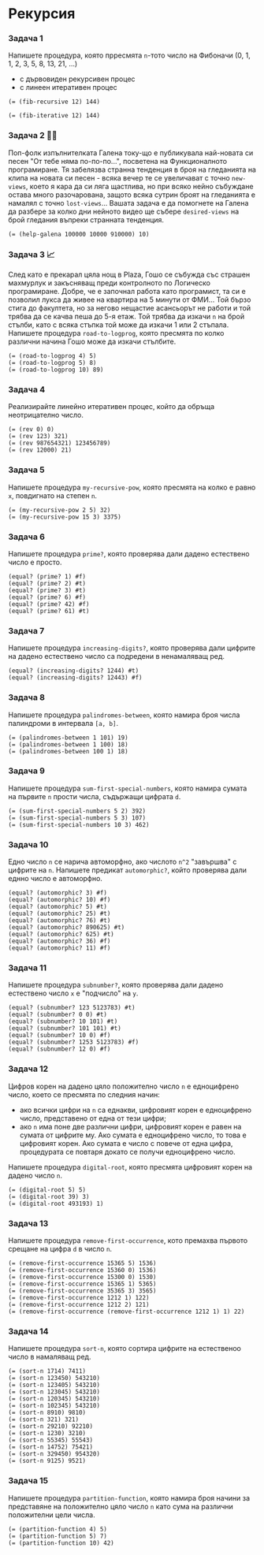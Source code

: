 # Рекурсия

### Задача 1
Напишете процедура, която прресмята `n`-тото число на Фибоначи (0, 1, 1, 2, 3, 5, 8, 13, 21, ...)
 - с дървовиден рекурсивен процес
 - с линеен итеративен процес

```racket
(= (fib-recursive 12) 144)

(= (fib-iterative 12) 144)
```

### Задача 2 :woman_singer:
Поп-фолк изпълнителката Галена току-що е публикувала най-новата си песен "От тебе няма по-по-по...", посветена на Функционалното програмиране. Тя забелязва странна тенденция в броя на гледанията на клипа на новата си песен - всяка вечер те се увеличават с точно `new-views`, което я кара да си ляга щастлива, но при всяко нейно събуждане остава много разочарована, защото всяка сутрин броят на гледанията е намалял с точно `lost-views`... Вашата задача е да помогнете на Галена да разбере за колко дни нейното видео ще събере `desired-views` на брой гледания въпреки странната тенденция.

```racket
(= (help-galena 100000 10000 910000) 10)
```

### Задача 3 :chart_with_upwards_trend:
След като е прекарал цяла нощ в Plaza, Гошо се събужда със страшен махмурлук и закъсняващ преди контролното по Логическо програмиране. Добре, че е започнал работа като програмист, та си е позволил лукса да живее на квартира на 5 минути от ФМИ... Той бързо стига до факултета, но за негово нещастие асансьорът не работи и той трябва да се качва пеша до 5-я етаж. Той трябва да изкачи `n` на брой стълби, като с всяка стъпка той може да изкачи 1 или 2 стъпала. Напишете процедура `road-to-logprog`, която пресмята по колко различни начина Гошо може да изкачи стълбите.

```racket
(= (road-to-logprog 4) 5)
(= (road-to-logprog 5) 8)
(= (road-to-logprog 10) 89)
```

### Задача 4
Реализирайте линейно итеративен процес, който да обръща неотрицателно число.

```racket
(= (rev 0) 0)
(= (rev 123) 321)
(= (rev 987654321) 123456789)
(= (rev 12000) 21)
```

### Задача 5
Напишете процедура `my-recursive-pow`, която пресмята на колко е равно `x`, повдигнато на степен `n`.

```racket
(= (my-recursive-pow 2 5) 32)
(= (my-recursive-pow 15 3) 3375)
```

### Задача 6
Напишете процедура `prime?`, която проверява дали дадено естествено число е просто.

```racket
(equal? (prime? 1) #f)
(equal? (prime? 2) #t)
(equal? (prime? 3) #t)
(equal? (prime? 6) #f)
(equal? (prime? 42) #f)
(equal? (prime? 61) #t)
```

### Задача 7
Напишете процедура `increasing-digits?`, която проверява дали цифрите на дадено естествено число са подредени в ненамаляващ ред.

```racket
(equal? (increasing-digits? 1244) #t)
(equal? (increasing-digits? 12443) #f)
```

### Задача 8
Напишете процедура `palindromes-between`, която намира броя числа палиндроми в интервала `[a, b]`.

```racket
(= (palindromes-between 1 101) 19)
(= (palindromes-between 1 100) 18)
(= (palindromes-between 100 1) 18)
```

### Задача 9
Напишете процедура `sum-first-special-numbers`, която намира сумата на първите `n` прости числа, съдържащи цифрата `d`.

```racket
(= (sum-first-special-numbers 5 2) 392)
(= (sum-first-special-numbers 5 3) 107)
(= (sum-first-special-numbers 10 3) 462)
```

### Задача 10
Едно число `n` се нарича автоморфно, ако числото `n^2` "завършва" с цифрите на `n`. Напишете предикат `automorphic?`, който проверява дали еднно число е автоморфно.

```racket
(equal? (automorphic? 3) #f)
(equal? (automorphic? 10) #f)
(equal? (automorphic? 5) #t)
(equal? (automorphic? 25) #t)
(equal? (automorphic? 76) #t) 
(equal? (automorphic? 890625) #t) 
(equal? (automorphic? 625) #t) 
(equal? (automorphic? 36) #f)
(equal? (automorphic? 11) #f)
```

### Задача 11
Напишете процедура `subnumber?`, която проверява дали дадено естествено число `x` е "подчисло" на `y`.

```racket
(equal? (subnumber? 123 5123783) #t)
(equal? (subnumber? 0 0) #t)
(equal? (subnumber? 10 101) #t)
(equal? (subnumber? 101 101) #t)
(equal? (subnumber? 10 0) #f)
(equal? (subnumber? 1253 5123783) #f)
(equal? (subnumber? 12 0) #f)
```

### Задача 12
Цифров корен на дадено цяло положително число `n` e едноцифрено число, което се пресмята по следния начин:
 - ако всички цифри на `n` са еднакви, цифровият корен е едноцифрено число,
представено от една от тези цифри;
 - ако `n` има поне две различни цифри, цифровият корен е равен на сумата
от цифрите му. Ако сумата е едноцифрено число, то това е цифровият корен. Ако сумата е число с повече от една цифра, процедурата се повтаря докато се получи едноцифрено число. 

Напишете процедура `digital-root`, която пресмята цифровият корен на дадено число `n`.

```racket
(= (digital-root 5) 5)
(= (digital-root 39) 3)
(= (digital-root 493193) 1)
```

### Задача 13
Напишете процедура `remove-first-occurrence`, кото премахва първото срещане на цифра `d` в число `n`.

```racket
(= (remove-first-occurrence 15365 5) 1536)
(= (remove-first-occurrence 15360 0) 1536)
(= (remove-first-occurrence 15300 0) 1530)
(= (remove-first-occurrence 15365 1) 5365)
(= (remove-first-occurrence 35365 3) 3565)
(= (remove-first-occurrence 1212 1) 122)
(= (remove-first-occurrence 1212 2) 121)
(= (remove-first-occurrence (remove-first-occurrence 1212 1) 1) 22)
```

### Задача 14
Напишете процедура `sort-n`, която сортира цифрите на естественоо число в намаляващ ред.

```racket
(= (sort-n 1714) 7411)
(= (sort-n 123450) 543210)
(= (sort-n 123405) 543210)
(= (sort-n 123045) 543210)
(= (sort-n 120345) 543210)
(= (sort-n 102345) 543210)
(= (sort-n 8910) 9810)
(= (sort-n 321) 321)
(= (sort-n 29210) 92210)
(= (sort-n 1230) 3210)
(= (sort-n 55345) 55543)
(= (sort-n 14752) 75421)
(= (sort-n 329450) 954320)
(= (sort-n 9125) 9521)
```

### Задача 15
Напишете процедура `partition-function`, която намира броя начини за представяне на положително цяло число `n` като сума на различни положителни цели числа.

```racket
(= (partition-function 4) 5)
(= (partition-function 5) 7)
(= (partition-function 10) 42)
```
